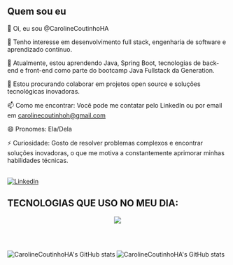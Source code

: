## Quem sou eu 

👋 Oi, eu sou @CarolineCoutinhoHA

👀 Tenho interesse em desenvolvimento full stack, engenharia de software e aprendizado contínuo.

🌱 Atualmente, estou aprendendo Java, Spring Boot, tecnologias de back-end e front-end como parte do bootcamp Java Fullstack da Generation.

💞️ Estou procurando colaborar em projetos open source e soluções tecnológicas inovadoras.

📫 Como me encontrar: Você pode me contatar pelo LinkedIn ou por email em carolinecoutinhoh@gmail.com

😄 Pronomes: Ela/Dela

⚡ Curiosidade: Gosto de resolver problemas complexos e encontrar soluções inovadoras, o que me motiva a constantemente aprimorar minhas habilidades técnicas.


<br/>[![Linkedin](https://img.shields.io/badge/LinkedIn-0077B5?style=for-the-badge&logo=linkedin&logoColor=white)](https://www.linkedin.com/in/caroline-coutinho-a94a97281)<br/>


    
## TECNOLOGIAS QUE USO NO MEU DIA:

<p align="center">
  <a href="https://skillicons.dev">
    <img src="https://skillicons.dev/icons?i=git,github,html,java,mysql,spring,postgres" />
  </a>
</p><br/><br/>


![CarolineCoutinhoHA's GitHub stats](https://github-readme-stats.vercel.app/api?username=CarolineCoutinhoHA&show_icons=true&theme=radical)
![CarolineCoutinhoHA's GitHub stats](https://github-readme-stats.vercel.app/api/top-langs/?username=CarolineCoutinhoHA&theme=blue-green)


